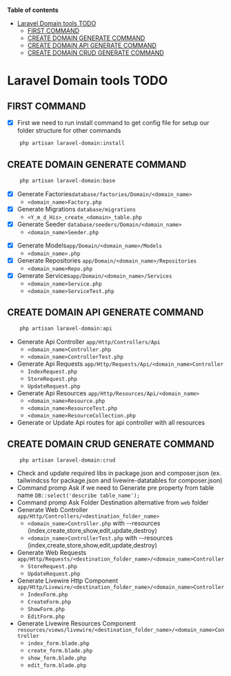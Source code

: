 **Table of contents**

- [Laravel Domain tools TODO](#laravel-domain-tools-todo)
  - [FIRST COMMAND](#first-command)
  - [CREATE DOMAIN GENERATE COMMAND](#create-domain-generate-command)
  - [CREATE DOMAIN API GENERATE COMMAND](#create-domain-api-generate-command)
  - [CREATE DOMAIN CRUD GENERATE COMMAND](#create-domain-crud-generate-command)

# Laravel Domain tools TODO

## FIRST COMMAND

- [x] First we need to run install command to get config file for setup our folder structure for other commands

```sh
    php artisan laravel-domain:install
```

## CREATE DOMAIN GENERATE COMMAND

```sh
    php artisan laravel-domain:base
```
<!-- Database -->
- [x] Generate Factories`database/factories/Domain/<domain_name>`
  - `<domain_name>Factory.php`
- [x] Generate Migrations `database/migrations`
  - `<Y_m_d_His>_create_<domain>_table.php`
- [x] Generate Seeder `database/seeders/Domain/<domain_name>`
  - `<domain_name>Seeder.php`

<!-- App -->
- [x] Generate Models`app/Domain/<domain_name>/Models`
  - `<domain_name>.php`
- [x] Generate Repositories `app/Domain/<domain_name>/Repositories`
  - `<domain_name>Repo.php`
- [x] Generate Services`app/Domain/<domain_name>/Services`
  - `<domain_name>Service.php`
  - `<domain_name>ServiceTest.php`

## CREATE DOMAIN API GENERATE COMMAND

```sh
    php artisan laravel-domain:api
```

- Generate Api Controller  `app/Http/Controllers/Api`
  - `<domain_name>Controller.php`
  - `<domain_name>ControllerTest.php`
- Generate Api Requests `app/Http/Requests/Api/<domain_name>Controller`
  - `IndexRequest.php`
  - `StoreRequest.php`
  - `UpdateRequest.php`
- Generate Api Resources `app/Http/Resources/Api/<domain_name>`
  - `<domain_name>Resource.php`
  - `<domain_name>ResourceTest.php`
  - `<domain_name>ResourceCollection.php`
- Generate or Update Api routes for api controller with all resources

## CREATE DOMAIN CRUD GENERATE COMMAND

```sh
    php artisan laravel-domain:crud
```

- Check and update required libs in package.json and composer.json (ex. tailwindcss for package.json and livewire-datatables for composer.json)
- Command promp Ask if we need to Generate pre property from table name `DB::select('describe table_name');`
- Command promp Ask Folder Destination alternative from `web` folder
- Generate Web Controller `app/Http/Controllers/<destination_folder_name>`
  - `<domain_name>Controller.php` with --resources (index,create,store,show,edit,update,destroy)
  - `<domain_name>ControllerTest.php` with --resources (index,create,store,show,edit,update,destroy)
- Generate Web Requests `app/Http/Requests/<destination_folder_name>/<domain_name>Controller`
  - `StoreRequest.php`
  - `UpdateRequest.php`
- Generate Livewire Http Component `app/Http/Livewire/<destination_folder_name>/<domain_name>Controller`
  - `IndexForm.php`
  - `CreateForm.php`
  - `ShowForm.php`
  - `EditForm.php`
- Generate Livewire Resources Component `resources/views/livewire/<destination_folder_name>/<domain_name>Controller`
  - `index_form.blade.php`
  - `create_form.blade.php`
  - `show_form.blade.php`
  - `edit_form.blade.php`
